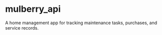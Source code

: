 # mulberry_api
A home management app for tracking maintenance tasks, purchases, and service records. 
